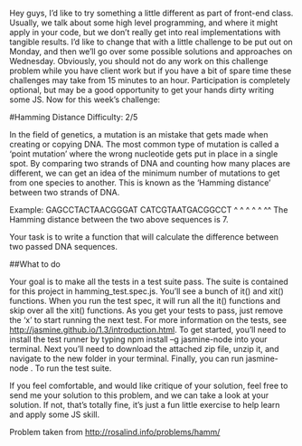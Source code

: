 Hey guys, I’d like to try something a little different as part of front-end class. Usually, we talk about some high level programming, and where it might apply in your code, but we don’t really get into real implementations with tangible results. I’d like to change that with a little challenge to be put out on Monday, and then we’ll go over some possible solutions and approaches on Wednesday. Obviously, you should not do any work on this challenge problem while you have client work but if you have a bit of spare time these challenges may take from 15 minutes to an hour. Participation is completely optional, but may be a good opportunity to get your hands dirty writing some JS. Now for this week’s challenge:

#Hamming Distance
Difficulty: 2/5

In the field of genetics, a mutation is an mistake that gets made when creating or copying DNA. The most common type of mutation is called a ‘point mutation’ where the wrong nucleotide gets put in place in a single spot. By comparing two strands of DNA and counting how many places are different, we can get an idea of the minimum number of mutations to get from one species to another. This is known as the ‘Hamming distance’ between two strands of DNA. 

Example:
GAGCCTACTAACGGGAT
CATCGTAATGACGGCCT
^ ^ ^  ^ ^    ^^
The Hamming distance between the two above sequences is 7.

Your task is to write a function that will calculate the difference between two passed DNA sequences.

##What to do

Your goal is to make all the tests in a test suite pass. The suite is contained for this project in hamming_test.spec.js. You’ll see a bunch of it() and xit() functions. When you run the test spec, it will run all the it() functions and skip over all the xit() functions. As you get your tests to pass, just remove the ‘x’ to start running the next test. For more information on the tests, see http://jasmine.github.io/1.3/introduction.html.
To get started, you’ll need to install the test runner by typing npm install –g jasmine-node into your terminal. Next you’ll need to download the attached zip file, unzip it, and navigate to the new folder in your terminal. Finally, you can run jasmine-node . To run the test suite. 

If you feel comfortable, and would like critique of your solution, feel free to send me your solution to this problem, and we can take a look at your solution. If not, that’s totally fine, it’s just a fun little exercise to help learn and apply some JS skill.

Problem taken from http://rosalind.info/problems/hamm/